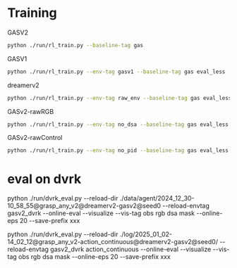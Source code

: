 # Training
GASV2
```sh
python ./run/rl_train.py --baseline-tag gas
```
GASV1
```sh
python ./run/rl_train.py --env-tag gasv1 --baseline-tag gas eval_less
```

dreamerv2
```sh
python ./run/rl_train.py --env-tag raw_env --baseline-tag gas eval_less
```

GASv2-rawRGB
```sh
python ./run/rl_train.py --env-tag no_dsa --baseline-tag gas eval_less
```
GASv2-rawControl
```sh
python ./run/rl_train.py --env-tag no_pid --baseline-tag gas eval_less
```


# eval on dvrk
python ./run/dvrk_eval.py --reload-dir ./data/agent/2024_12_30-10_58_55@grasp_any_v2@dreamerv2-gasv2@seed0  --reload-envtag  gasv2_dvrk --online-eval --visualize --vis-tag obs rgb dsa mask --online-eps 20 --save-prefix xxx


python ./run/dvrk_eval.py --reload-dir ./log/2025_01_02-14_02_12@grasp_any_v2-action_continuous@dreamerv2-gasv2@seed0/  --reload-envtag  gasv2_dvrk action_continuous --online-eval --visualize --vis-tag obs rgb dsa mask --online-eps 20 --save-prefix xxx